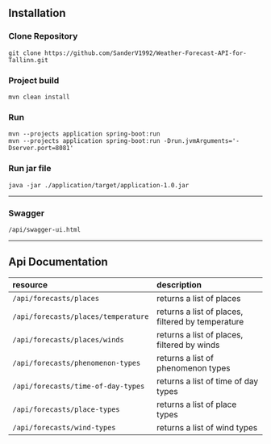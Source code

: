 ## Installation
### Clone Repository
```
git clone https://github.com/SanderV1992/Weather-Forecast-API-for-Tallinn.git
```

### Project build
```
mvn clean install
```

### Run
```
mvn --projects application spring-boot:run
mvn --projects application spring-boot:run -Drun.jvmArguments='-Dserver.port=8081'
```

### Run jar file
```
java -jar ./application/target/application-1.0.jar
```

---

### Swagger
```
/api/swagger-ui.html
```

---

## Api Documentation

| resource      | description                       |
|:--------------|:----------------------------------|
| `/api/forecasts/places`                 | returns a list of places
| `/api/forecasts/places/temperature`     | returns a list of places, filtered by temperature
| `/api/forecasts/places/winds`           | returns a list of places, filtered by winds
| `/api/forecasts/phenomenon-types`       | returns a list of phenomenon types
| `/api/forecasts/time-of-day-types`      | returns a list of time of day types
| `/api/forecasts/place-types`            | returns a list of place types
| `/api/forecasts/wind-types`             | returns a list of wind types
